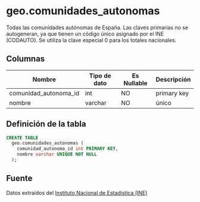 # geo.comunidades_autonomas

Todas las comunidades autónomas de España. Las claves primarias no se autogeneran, ya que tienen un código único asignado por el INE (CODAUTO). Se utiliza la clave especial 0 para los totales nacionales.

## Columnas

| Nombre | Tipo de dato | Es Nullable | Descripción |
| --- | --- | --- | --- |
| comunidad_autonoma_id | int | NO | primary key |
| nombre | varchar | NO | único |

## Definición de la tabla

```sql
CREATE TABLE
  geo.comunidades_autonomas (
    comunidad_autonoma_id int PRIMARY KEY,
    nombre varchar UNIQUE NOT NULL
  );
```

## Fuente

Datos extraídos del <a href="https://www.ine.es/daco/daco42/codmun/cod_ccaa.htm" target="_blank">Instituto Nacional de Estadística (INE)</a>
